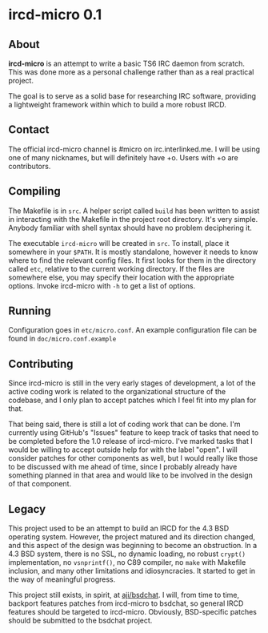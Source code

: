 # ircd-micro 0.1

## About

**ircd-micro** is an attempt to write a basic TS6 IRC daemon from
scratch. This was done more as a personal challenge rather than as a
real practical project.

The goal is to serve as a solid base for researching IRC software,
providing a lightweight framework within which to build a more robust
IRCD.


## Contact

The official ircd-micro channel is #micro on irc.interlinked.me. I will
be using one of many nicknames, but will definitely have +o. Users with
+o are contributors.


## Compiling

The Makefile is in `src`. A helper script called `build` has been
written to assist in interacting with the Makefile in the project root
directory. It's very simple. Anybody familiar with shell syntax should
have no problem deciphering it.

The executable `ircd-micro` will be created in `src`. To install, place it
somewhere in your `$PATH`. It is mostly standalone, however it needs to
know where to find the relevant config files. It first looks for them in
the directory called `etc`, relative to the current working directory. If
the files are somewhere else, you may specify their location with the
appropriate options. Invoke ircd-micro with `-h` to get a list of options.


## Running

Configuration goes in `etc/micro.conf`. An example configuration file can
be found in `doc/micro.conf.example`


## Contributing

Since ircd-micro is still in the very early stages of development, a lot
of the active coding work is related to the organizational structure of
the codebase, and I only plan to accept patches which I feel fit into
my plan for that.

That being said, there is still a lot of coding work that can be done. I'm
currently using GitHub's "Issues" feature to keep track of tasks that
need to be completed before the 1.0 release of ircd-micro. I've marked
tasks that I would be willing to accept outside help for with the label
"open". I will consider patches for other components as well, but I
would really like those to be discussed with me ahead of time, since I
probably already have something planned in that area and would like to
be involved in the design of that component.


## Legacy

This project used to be an attempt to build an IRCD for the 4.3 BSD
operating system. However, the project matured and its direction changed,
and this aspect of the design was beginning to become an obstruction. In
a 4.3 BSD system, there is no SSL, no dynamic loading, no robust `crypt()`
implementation, no `vsnprintf()`, no C89 compiler, no `make` with Makefile
inclusion, and many other limitations and idiosyncracies. It started to
get in the way of meaningful progress.

This project still exists, in spirit, at
[aji/bsdchat](http://github.com/aji/bsdchat).
I will, from time to time, backport features patches from
ircd-micro to bsdchat, so general IRCD features should be targeted to
ircd-micro. Obviously, BSD-specific patches should be submitted to the
bsdchat project.
